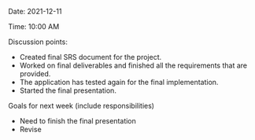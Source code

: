Date: 2021-12-11

Time: 10:00 AM

Discussion points: 

* Created final SRS document for the project.
* Worked on final deliverables and finished all the requirements that are provided.
* The application has tested again for the final implementation.
* Started the final presentation.

Goals for next week (include responsibilities)

* Need to finish the final presentation 
* Revise
